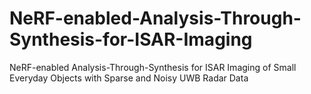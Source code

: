 # NeRF-enabled-Analysis-Through-Synthesis-for-ISAR-Imaging
NeRF-enabled Analysis-Through-Synthesis for ISAR Imaging of Small Everyday Objects with Sparse and Noisy UWB Radar Data
